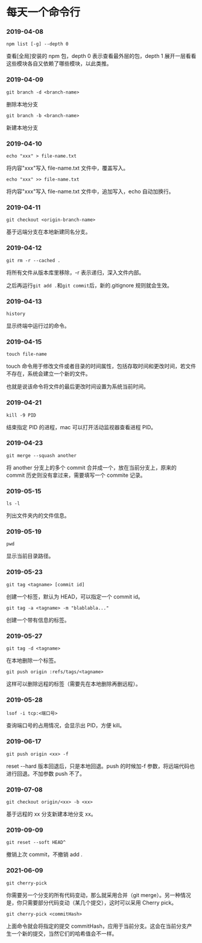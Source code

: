 # 每天一个命令行

### 2019-04-08

```shell
npm list [-g] --depth 0
```

查看[全局]安装的 npm 包，depth 0 表示查看最外层的包，depth 1 展开一层看看这些模块各自又依赖了哪些模块，以此类推。

### 2019-04-09

```shell
git branch -d <branch-name>
```

删除本地分支

```shell
git branch -b <branch-name>
```

新建本地分支

### 2019-04-10

```shell
echo "xxx" > file-name.txt
```

将内容"xxx"写入 file-name.txt 文件中，覆盖写入。

```shell
echo "xxx" >> file-name.txt
```

将内容"xxx"写入 file-name.txt 文件中，追加写入，echo 自动加换行。

### 2019-04-11

```shell
git checkout <origin-branch-name>
```

基于远端分支在本地新建同名分支。

### 2019-04-12

```shell
git rm -r --cached .
```

将所有文件从版本库里移除，-r 表示递归，深入文件内部。

之后再运行`git add .`和`git commit`后，新的.gitignore 规则就会生效。

### 2019-04-13

```shell
history
```

显示终端中运行过的命令。

### 2019-04-15

```shell
touch file-name
```

touch 命令用于修改文件或者目录的时间属性，包括存取时间和更改时间，若文件不存在，系统会建立一个新的文件。

也就是说该命令将文件的最后更改时间设置为系统当前时间。

### 2019-04-21

```shell
kill -9 PID
```

结束指定 PID 的进程，mac 可以打开活动监视器查看进程 PID。

### 2019-04-23

```shell
git merge --squash another
```

将 another 分支上的多个 commit 合并成一个，放在当前分支上，原来的 commit 历史则没有拿过来，需要填写一个 commite 记录。

### 2019-05-15

```shell
ls -l
```

列出文件夹内的文件信息。

### 2019-05-19

```shell
pwd
```

显示当前目录路径。

### 2019-05-23

```shell
git tag <tagname> [commit id]
```

创建一个标签，默认为 HEAD，可以指定一个 commit id。

```shell
git tag -a <tagname> -m "blablabla..."
```

创建一个带有信息的标签。

### 2019-05-27

```shell
git tag -d <tagname>
```

在本地删除一个标签。

```shell
git push origin :refs/tags/<tagname>
```

这样可以删除远程的标签（需要先在本地删除再删远程）。

### 2019-05-28

```shell
lsof -i tcp:<端口号>
```

查询端口号的占用情况，会显示出 PID，方便 kill。

### 2019-06-17

```shell
git push origin <xx> -f
```

reset --hard 版本回退后，只是本地回退。push 的时候加-f 参数，将远端代码也进行回退。不加参数 push 不了。

### 2019-07-08

```shell
git checkout origin/<xx> -b <xx>
```

基于远程的 xx 分支新建本地分支 xx。

### 2019-09-09

```shell
git reset --soft HEAD^
```

撤销上次 commit，不撤销 add .

### 2021-06-09

```shell
git cherry-pick
```

你需要另一个分支的所有代码变动，那么就采用合并（git merge）。另一种情况是，你只需要部分代码变动（某几个提交），这时可以采用 Cherry pick。

```shell
git cherry-pick <commitHash>
```

上面命令就会将指定的提交 commitHash，应用于当前分支。这会在当前分支产生一个新的提交，当然它们的哈希值会不一样。

